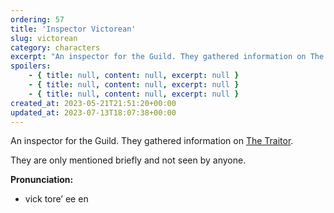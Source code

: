 ```yaml
---
ordering: 57
title: 'Inspector Victorean'
slug: victorean
category: characters
excerpt: "An inspector for the Guild. They gathered information on The Traitor.\nThey are only mentioned briefl..."
spoilers:
    - { title: null, content: null, excerpt: null }
    - { title: null, content: null, excerpt: null }
    - { title: null, content: null, excerpt: null }
created_at: 2023-05-21T21:51:20+00:00
updated_at: 2023-07-13T18:07:38+00:00
---
```

An inspector for the Guild. They gathered information on [The Traitor](/category/characters/the-traitor).

They are only mentioned briefly and not seen by anyone.

**Pronunciation:**
- vick tore’ ee en